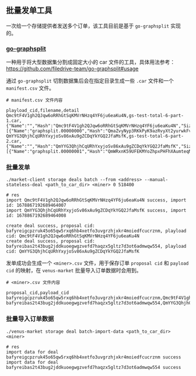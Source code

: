 ## 批量发单工具

一次给一个存储提供者发送多个订单，该工具目前是基于 `go-graphsplit` 实现的。

### [go-graphsplit](https://github.com/filedrive-team/go-graphsplit)

一种用于将大型数据集分割成固定大小的 car 文件的工具，具体用法参考：https://github.com/filedrive-team/go-graphsplit#usage

通过 `go-graphsplit` 切割数据集后会在指定目录生成一些 `.car` 文件和一个 `manifest.csv` 文件。

```
# manifest.csv 文件内容

playload_cid,filename,detail
Qmc9tF4V1gh2QJqw6oRRhGtSqKMVrNHzq4YF6ju6eaKu4N,gs-test-total-6-part-1.car,{"Name":"","Hash":"Qmc9tF4V1gh2QJqw6oRRhGtSqKMVrNHzq4YF6ju6eaKu4N","Size":0,"Link":[{"Name":"graphsplit.00000000","Hash":"QmaZvyNyp3RKkPyK9azRvyXt2yurwkFvwtSVpgjY5iksep","Size":10000629,"Link":null}]}
QmYYG3QhjhCqURhYxyjoSv86xAu9gZCDqYkYGQ2JfaMsfK,gs-test-total-6-part-2.car,{"Name":"","Hash":"QmYYG3QhjhCqURhYxyjoSv86xAu9gZCDqYkYGQ2JfaMsfK","Size":0,"Link":[{"Name":"graphsplit.00000001","Hash":"QmWRxnK59UFEKMYoZhpxPHFhXAumteqNFdv5Pb8H5YHyLT","Size":10000629,"Link":null}]}
```

### 批量发单

```
./market-client storage deals batch --from <address> --manual-stateless-deal <path_to_car_dir> <miner> 0 518400

# res
import Qmc9tF4V1gh2QJqw6oRRhGtSqKMVrNHzq4YF6ju6eaKu4N success, import id: 1678867192689464007
import QmYYG3QhjhCqURhYxyjoSv86xAu9gZCDqYkYGQ2JfaMsfK success, import id: 1678867192689464008

create deal success, proposal cid: bafyreigcpzruk45o65qw5rxq6hb4xetfo3uvgrzhjxkr4moiedfcucrznm, playload cid: Qmc9tF4V1gh2QJqw6oRRhGtSqKMVrNHzq4YF6ju6eaKu4N
create deal success, proposal cid: bafyreibas2t43bug2jddkuoegwgzvefd7haqzx5gltz7d3ot6admwqw554, playload cid: QmYYG3QhjhCqURhYxyjoSv86xAu9gZCDqYkYGQ2JfaMsfK
```

发单成功会生成一个 `<miner>.csv` 文件，用于保存订单 `proposal cid` 和 `payload cid` 的映射，在 `venus-market` 批量导入订单数据时会用到。

```
# <miner>.csv 文件内容

proposal_cid,payload_cid
bafyreigcpzruk45o65qw5rxq6hb4xetfo3uvgrzhjxkr4moiedfcucrznm,Qmc9tF4V1gh2QJqw6oRRhGtSqKMVrNHzq4YF6ju6eaKu4N
bafyreibas2t43bug2jddkuoegwgzvefd7haqzx5gltz7d3ot6admwqw554,QmYYG3QhjhCqURhYxyjoSv86xAu9gZCDqYkYGQ2JfaMsfK
```

### 批量导入订单数据

```
./venus-market storage deal batch-import-data <path_to_car_dir> <miner>

# res
import data for deal bafyreigcpzruk45o65qw5rxq6hb4xetfo3uvgrzhjxkr4moiedfcucrznm success
import data for deal bafyreibas2t43bug2jddkuoegwgzvefd7haqzx5gltz7d3ot6admwqw554 success
```
